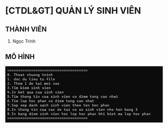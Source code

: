 # [CTDL&GT] QUẢN LÝ SINH VIÊN
## THÀNH VIÊN
<ol>  
  <li>Ngọc Trinh</li>
</ol>

## MÔ HÌNH
<img src="/BG.png" alt="use case system"/>